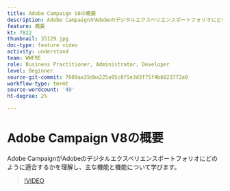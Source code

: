 ```yaml
---
title: Adobe Campaign V8の概要
description: Adobe CampaignがAdobeのデジタルエクスペリエンスポートフォリオにどのように適合するかを理解し、主な機能と機能について学びます。
feature: 概要
kt: 7822
thumbnail: 35129.jpg
doc-type: feature video
activity: understand
team: WWFRE
role: Business Practitioner, Administrator, Developer
level: Beginner
source-git-commit: 7609aa35dba225a05c8f5e3d3f75f4b6023772a0
workflow-type: tm+mt
source-wordcount: '49'
ht-degree: 2%

---
```



# Adobe Campaign V8の概要

Adobe CampaignがAdobeのデジタルエクスペリエンスポートフォリオにどのように適合するかを理解し、主な機能と機能について学びます。

>[!VIDEO](https://video.tv.adobe.com/v/35129?quality=12)
